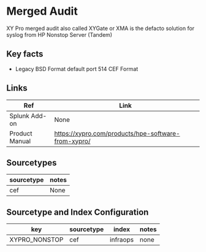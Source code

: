 # Merged Audit

XY Pro merged audit also called XYGate or XMA is the defacto solution for syslog from HP Nonstop Server (Tandem)

## Key facts

* Legacy BSD Format default port 514 CEF Format

## Links

| Ref            | Link                                                                                                    |
|----------------|---------------------------------------------------------------------------------------------------------|
| Splunk Add-on  | None                                  |
| Product Manual | <https://xypro.com/products/hpe-software-from-xypro/>   |

## Sourcetypes

| sourcetype     | notes                                                                                                   |
|----------------|---------------------------------------------------------------------------------------------------------|
| cef        | None                                                                                                    |

## Sourcetype and Index Configuration

| key            | sourcetype     | index          | notes          |
|----------------|----------------|----------------|----------------|
| XYPRO_NONSTOP      | cef       | infraops          | none          |
